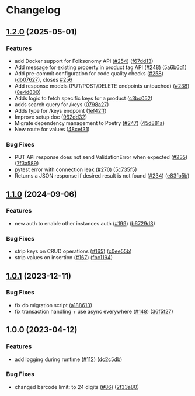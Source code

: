 # Changelog

## [1.2.0](https://github.com/pascalypperciel/folksonomy_api/compare/v1.1.0...v1.2.0) (2025-05-01)


### Features

* add Docker support for Folksonomy API ([#254](https://github.com/pascalypperciel/folksonomy_api/issues/254)) ([f67dd13](https://github.com/pascalypperciel/folksonomy_api/commit/f67dd13aeabdb86b900dd0fbab38651421027bb8))
* Add message for existing property in product tag API ([#248](https://github.com/pascalypperciel/folksonomy_api/issues/248)) ([5a6b6d1](https://github.com/pascalypperciel/folksonomy_api/commit/5a6b6d1ff5ccd4bb53d4a36d344f9986926b8fd3))
* Add pre-commit configuration for code quality checks ([#258](https://github.com/pascalypperciel/folksonomy_api/issues/258)) ([db07627](https://github.com/pascalypperciel/folksonomy_api/commit/db07627996bfc81ddbf93cf61e111be02fa64c53)), closes [#256](https://github.com/pascalypperciel/folksonomy_api/issues/256)
* Add response models (PUT/POST/DELETE endpoints untouched) ([#238](https://github.com/pascalypperciel/folksonomy_api/issues/238)) ([8e4d800](https://github.com/pascalypperciel/folksonomy_api/commit/8e4d800ea89fff575de226e7d0821f4d95e4f523))
* Adds logic to fetch specific keys for a product ([c3bc052](https://github.com/pascalypperciel/folksonomy_api/commit/c3bc05261cbd57c2fbdf5e5267f3082d49c6d5da))
* adds search query for /keys ([0798a27](https://github.com/pascalypperciel/folksonomy_api/commit/0798a27b78341148d12b8472a1e8c525f313d699))
* Adds type for /keys endpoint ([1ef42ff](https://github.com/pascalypperciel/folksonomy_api/commit/1ef42ffdd275b1d8e743fd93ddf641ab4e2209e5))
* Improve setup doc ([962dd32](https://github.com/pascalypperciel/folksonomy_api/commit/962dd326fd4cfb1348406383e6678c457543dbc7))
* Migrate dependency management to Poetry ([#247](https://github.com/pascalypperciel/folksonomy_api/issues/247)) ([45d881a](https://github.com/pascalypperciel/folksonomy_api/commit/45d881af3a6692412d9708ce5d644c6da658cf11))
* New route for values ([48cef31](https://github.com/pascalypperciel/folksonomy_api/commit/48cef3148c0e1d7ec22dedec4dce7860916583a4))


### Bug Fixes

* PUT API response does not send ValidationError when expected ([#235](https://github.com/pascalypperciel/folksonomy_api/issues/235)) ([7f3a589](https://github.com/pascalypperciel/folksonomy_api/commit/7f3a5891c73b9508d5b1dcfe0735b61cd20ad5ba))
* pytest error with connection leak ([#270](https://github.com/pascalypperciel/folksonomy_api/issues/270)) ([5c735f5](https://github.com/pascalypperciel/folksonomy_api/commit/5c735f550f3732571a8e5dd92b068db311b5346f))
* Returns a JSON response if desired result is not found ([#234](https://github.com/pascalypperciel/folksonomy_api/issues/234)) ([e83fb5b](https://github.com/pascalypperciel/folksonomy_api/commit/e83fb5bb5da06bc7766d4624b3b49ee63cb39ca6))

## [1.1.0](https://github.com/openfoodfacts/folksonomy_api/compare/v1.0.1...v1.1.0) (2024-09-06)


### Features

* new auth to enable other instances auth ([#199](https://github.com/openfoodfacts/folksonomy_api/issues/199)) ([b6729d3](https://github.com/openfoodfacts/folksonomy_api/commit/b6729d3984e82005f6d3a04d96466c8a1f1959e3))


### Bug Fixes

* strip keys on CRUD operations ([#165](https://github.com/openfoodfacts/folksonomy_api/issues/165)) ([c0ee55b](https://github.com/openfoodfacts/folksonomy_api/commit/c0ee55b5a2d6527732dc8c0af09a5d86492fa923))
* strip values on insertion ([#167](https://github.com/openfoodfacts/folksonomy_api/issues/167)) ([fbc1194](https://github.com/openfoodfacts/folksonomy_api/commit/fbc1194699d3e38fa58dd69bec4d0eae76921dad))

## [1.0.1](https://github.com/openfoodfacts/folksonomy_api/compare/v1.0.0...v1.0.1) (2023-12-11)


### Bug Fixes

* fix db migration script ([a188613](https://github.com/openfoodfacts/folksonomy_api/commit/a1886131973f088bd3667baa4a4aa9978d6bd167))
* fix transaction handling + use async everywhere ([#148](https://github.com/openfoodfacts/folksonomy_api/issues/148)) ([36f5f27](https://github.com/openfoodfacts/folksonomy_api/commit/36f5f27c17d87de65560dcff077599e79cbecbaf))

## 1.0.0 (2023-04-12)


### Features

* add logging during runtime ([#112](https://github.com/openfoodfacts/folksonomy_api/issues/112)) ([dc2c5db](https://github.com/openfoodfacts/folksonomy_api/commit/dc2c5dbb3e6b31fa033285faf02e2e42f75d8e14))


### Bug Fixes

* changed barcode limit: to 24 digits ([#86](https://github.com/openfoodfacts/folksonomy_api/issues/86)) ([2f33a80](https://github.com/openfoodfacts/folksonomy_api/commit/2f33a80b627d2bd01811d2649e6c54b0b4451a62))
